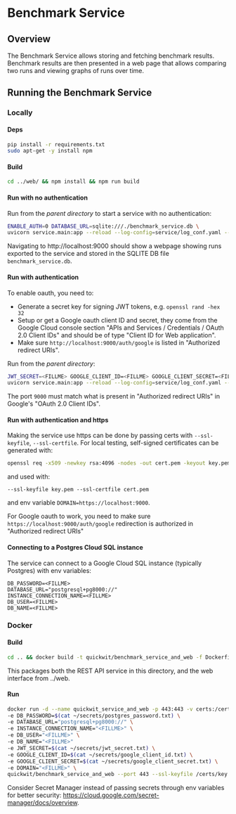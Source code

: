# Benchmark Service

## Overview

The Benchmark Service allows storing and fetching benchmark
results. Benchmark results are then presented in a web page that
allows comparing two runs and viewing graphs of runs over time.

## Running the Benchmark Service

### Locally

#### Deps
```bash
pip install -r requirements.txt
sudo apt-get -y install npm
```

#### Build

```bash
cd ../web/ && npm install && npm run build
```

#### Run with no authentication

Run from the *parent directory* to start a service with no authentication:

```bash
ENABLE_AUTH=0 DATABASE_URL=sqlite:///./benchmark_service.db \
uvicorn service.main:app --reload --log-config=service/log_conf.yaml --port=9000
```

Navigating to http://localhost:9000 should show a webpage showing
runs exported to the service and stored in the SQLITE DB file
`benchmark_service.db`.

#### Run with authentication

To enable oauth, you need to:
- Generate a secret key for signing JWT tokens, e.g. `openssl rand -hex 32`
- Setup or get a Google oauth client ID and secret, they come from the Google Cloud console section "APIs and Services / Credentials / OAuth 2.0 Client IDs" and should be of type "Client ID for Web application".
- Make sure `http://localhost:9000/auth/google` is listed in "Authorized redirect URIs".

Run from the *parent directory*:

```bash
JWT_SECRET=<FILLME> GOOGLE_CLIENT_ID=<FILLME> GOOGLE_CLIENT_SECRET=<FILLME> DATABASE_URL=sqlite:///./benchmark_service.db \
uvicorn service.main:app --reload --log-config=service/log_conf.yaml --port=9000
```

The port `9000` must match what is present in "Authorized redirect URIs" in Google's "OAuth 2.0 Client IDs".

#### Run with authentication and https

Making the service use https can be done by passing certs with `--ssl-keyfile`, `--ssl-certfile`. For local testing, self-signed certificates can be generated with:
```bash
openssl req -x509 -newkey rsa:4096 -nodes -out cert.pem -keyout key.pem -days 365
```
and used with:
```
--ssl-keyfile key.pem --ssl-certfile cert.pem
```
and env variable `DOMAIN=https://localhost:9000`.

For Google oauth to work, you need to make sure
`https://localhost:9000/auth/google` redirection is authorized in
"Authorized redirect URIs"

#### Connecting to a Postgres Cloud SQL instance

The service can connect to a Google Cloud SQL instance (typically Postgres) with env variables:
```
DB_PASSWORD=<FILLME>
DATABASE_URL="postgresql+pg8000://"
INSTANCE_CONNECTION_NAME=<FILLME>
DB_USER=<FILLME>
DB_NAME=<FILLME>
```

### Docker

#### Build
```bash
cd .. && docker build -t quickwit/benchmark_service_and_web -f Dockerfile.service_and_web .
```
This packages both the REST API service in this directory, and the web interface from ../web.

#### Run

```bash
docker run -d --name quickwit_service_and_web -p 443:443 -v certs:/certs \
-e DB_PASSWORD=$(cat ~/secrets/postgres_password.txt) \
-e DATABASE_URL="postgresql+pg8000://" \
-e INSTANCE_CONNECTION_NAME="<FILLME>" \
-e DB_USER="<FILLME>" \
-e DB_NAME="<FILLME>"
-e JWT_SECRET=$(cat ~/secrets/jwt_secret.txt) \
-e GOOGLE_CLIENT_ID=$(cat ~/secrets/google_client_id.txt) \
-e GOOGLE_CLIENT_SECRET=$(cat ~/secrets/google_client_secret.txt) \
-e DOMAIN="<FILLME>" \
quickwit/benchmark_service_and_web --port 443 --ssl-keyfile /certs/key.pem --ssl-certfile /certs/cert.pem
```

Consider Secret Manager instead of passing secrets through env
variables for better security:
https://cloud.google.com/secret-manager/docs/overview.

